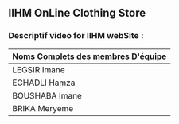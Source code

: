 ## IIHM OnLine Clothing Store 
### Descriptif video for IIHM webSite : 




|Noms Complets des membres D'équipe  |  
| -----------------| 
| LEGSIR Imane  | 
| ECHADLI Hamza |
| BOUSHABA Imane|
| BRIKA Meryeme |
